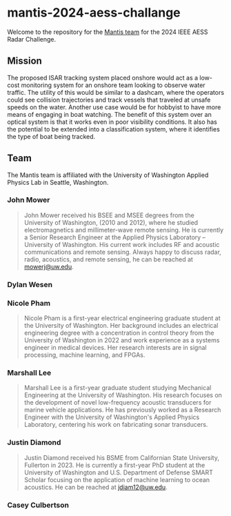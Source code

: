 # mantis-2024-aess-challange

Welcome to the repository for the [Mantis team](#team) for the 2024 IEEE AESS Radar Challenge.

## Mission
<!--- TODO: Insert description of ISAR--->

The proposed ISAR tracking system placed onshore would act as a low-cost monitoring system for an onshore team looking to observe water traffic. The utility of this would be similar to a dashcam, where the operators could see collision trajectories and track vessels that traveled at unsafe speeds on the water. Another use case would be for hobbyist to have more means of engaging in boat watching. The benefit of this system over an optical system is that it works even in poor visibility conditions. It also has the potential to be extended into a classification system, where it identifies the type of boat being tracked.

## Team

The Mantis team is affiliated with the University of Washington Applied Physics Lab in Seattle, Washington.

### John Mower

> John Mower received his BSEE and MSEE degrees from the University of Washington, (2010 and 2012), where he studied electromagnetics and millimeter-wave remote sensing. He is currently a Senior Research Engineer at the Applied Physics Laboratory – University of Washington. His current work includes RF and acoustic communications and remote sensing. Always happy to discuss radar, radio, acoustics, and remote sensing, he can be reached at mowerj@uw.edu.

### Dylan Wesen
<!--- TODO: Insert bio--->

### Nicole Pham

> Nicole Pham is a first-year electrical engineering graduate student at the University of Washington. Her background includes an electrical engineering degree with a concentration in control theory from the University of Washington in 2022 and work experience as a systems engineer in medical devices. Her research interests are in signal processing, machine learning, and FPGAs.

### Marshall Lee

> Marshall Lee is a first-year graduate student studying Mechanical Engineering at the University of Washington. His research focuses on the development of novel low-frequency acoustic transducers for marine vehicle applications. He has previously worked as a Research Engineer with the University of Washington's Applied Physics Laboratory, centering his work on fabricating sonar transducers.

### Justin Diamond

> Justin Diamond received his BSME from Californian State University, Fullerton in 2023. He is currently a first-year PhD student at the University of Washington and U.S. Department of Defense SMART Scholar focusing on the application of machine learning to ocean acoustics. He can be reached at jdiam12@uw.edu.

### Casey Culbertson
<!--- TODO: Insert bio--->